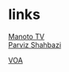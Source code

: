 # links
[Manoto TV](https://www.manototv.com/live/)<br/>
[Parviz Shahbazi](http://www.parvizshahbazi.com/)<br/>

[VOA](https://ir.voanews.com/)<br/>
